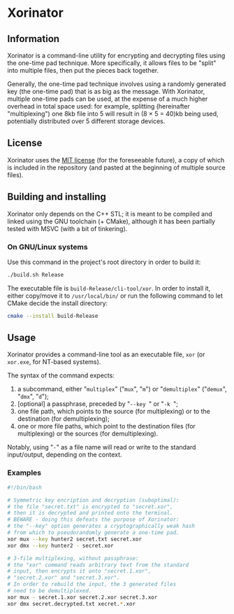 # Xorinator

## Information

Xorinator is a command-line utility for encrypting and decrypting files using the one-time pad technique. More specifically, it allows files to be "split" into multiple files, then put the pieces back together.

Generally, the one-time pad technique involves using a randomly generated key (the one-time pad) that is as big as the message. With Xorinator, multiple one-time pads can be used, at the expense of a much higher overhead in total space used: for example, splitting (hereinafter "multiplexing") one 8kb file into 5 will result in (8 × 5 = 40)kb being used, potentially distributed over 5 different storage devices.

## License

Xorinator uses the [MIT license](https://mit-license.org/) (for the foreseeable future), a copy of which is included in the repository (and pasted at the beginning of multiple source files).

## Building and installing

Xorinator only depends on the C++ STL; it is meant to be compiled and linked using the GNU toolchain (+ CMake), although it has been partially tested with MSVC (with a bit of tinkering).

### On GNU/Linux systems

Use this command in the project's root directory in order to build it:

```bash
./build.sh Release
```

The executable file is `build-Release/cli-tool/xor`. In order to install it, either copy/move it to `/usr/local/bin/` or run the following command to let CMake decide the install directory:

```bash
cmake --install build-Release
```

## Usage

Xorinator provides a command-line tool as an executable file, `xor` (or `xor.exe`, for NT-based systems).

The syntax of the command expects:

1. a subcommand, either "`multiplex`" ("`mux`", "`m`") or "`demultiplex`" ("`demux`", "`dmx`", "`d`");
2. [optional] a passphrase, preceded by "`--key `" or "`-k `";
3. one file path, which points to the source (for multiplexing) or to the destination (for demultiplexing);
4. one or more file paths, which point to the destination files (for multiplexing) or the sources (for demultiplexing).

Notably, using "`-`" as a file name will read or write to the standard input/output, depending on the context.

### Examples

```bash
#!/bin/bash

# Symmetric key encription and decryption (suboptimal):
# the file "secret.txt" is encrypted to "secret.xor",
# then it is decrypted and printed onto the terminal.
# BEWARE - doing this defeats the purpose of Xorinator:
# the "--key" option generates a cryptographically weak hash
# from which to pseudorandomly generate a one-time pad.
xor mux --key hunter2 secret.txt secret.xor
xor dmx --key hunter2 - secret.xor

# 3-file multiplexing, without passphrase:
# the "xor" command reads arbitrary text from the standard
# input, then encrypts it onto "secret.1.xor",
# "secret.2.xor" and "secret.3.xor".
# In order to rebuild the input, the 3 generated files
# need to be demultiplexed.
xor mux - secret.1.xor secret.2.xor secret.3.xor
xor dmx secret.decrypted.txt xecret.*.xor
```
